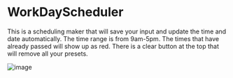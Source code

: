# WorkDayScheduler

This is a scheduling maker that will save your input and update the time and date automatically. The time range is from 9am-5pm. The times that have already passed will show up as red. There is a clear button at the top that will remove all your presets. 

![image](https://user-images.githubusercontent.com/106877067/178859698-745e9f1d-a133-4484-a014-73177e088f5f.png)

